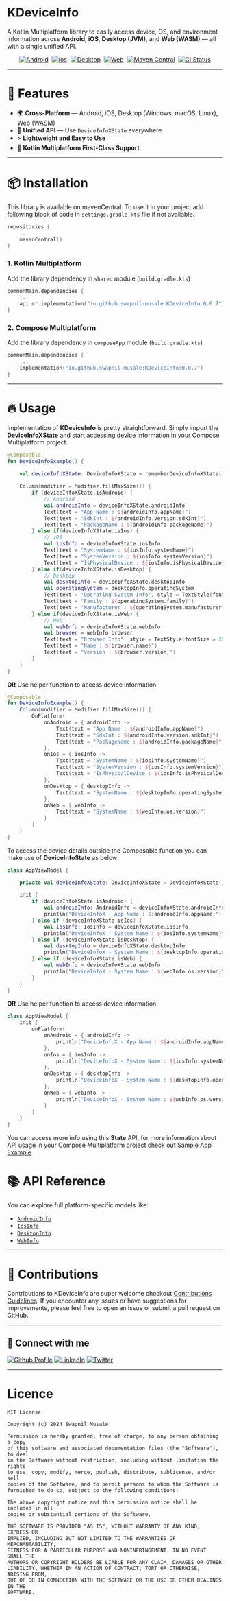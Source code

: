 # KDeviceInfo

A Kotlin Multiplatform library to easily access device, OS, and environment information across **Android**, **iOS**, **Desktop (JVM)**, and **Web (WASM)** — all with a single unified API.

<p  align="center">
<a  href="https://github.com/swapnil-musale/KDeviceInfo"><img  src="https://img.shields.io/badge/Platform-Android-Blue?style=for-the-badge"  alt="Android"/></a>&nbsp; <a  href="https://github.com/swapnil-musale/KDeviceInfo"><img  src="https://img.shields.io/badge/Platform-Ios-Blue?style=for-the-badge"  alt="Ios"/></a>&nbsp; <a  href="https://github.com/swapnil-musale/KDeviceInfo"><img  src="https://img.shields.io/badge/Platform-Desktop-Blue?style=for-the-badge"  alt="Desktop"/></a>&nbsp; <a  href="https://github.com/swapnil-musale/KDeviceInfo"><img  src="https://img.shields.io/badge/Platform-Web-Blue?style=for-the-badge"  alt="Web"/></a>&nbsp; <a  href="https://search.maven.org/artifact/io.github.swapnil-musale/KDeviceInfo"><img  src="https://img.shields.io/maven-central/v/io.github.swapnil-musale/KDeviceInfo?style=for-the-badge"  alt="Maven Central"/></a>&nbsp; <a  href="https://github.com/swapnil-musale/KDeviceInfo/actions"><img  src="https://img.shields.io/github/actions/workflow/status/swapnil-musale/KDeviceInfo/build.yml?style=for-the-badge"  alt="CI Status"/></a>
</p>

---

# 🚀 Features

- 🌍 **Cross-Platform** — Android, iOS, Desktop (Windows, macOS, Linux), Web (WASM)
- 💬 **Unified API** — Use `DeviceInfoXState` everywhere
- ⚡ **Lightweight and Easy to Use**
- 🎯 **Kotlin Multiplatform First-Class Support**

---

# 📦 Installation

This library is available on mavenCentral. To use it in your project add following block of code
in ```settings.gradle.kts``` file if not available.

```kotlin
repositories { 
    ...
    mavenCentral()
}
```

### 1. Kotlin Multiplatform
Add the library dependency in ```shared``` module (```build.gradle.kts```)

```kotlin
commonMain.dependencies {
    ...
    api or implementation("io.github.swapnil-musale:KDeviceInfo:0.0.7")
}
```

### 2. Compose Multiplatform

Add the library dependency in ```composeApp``` module (```build.gradle.kts```)

```kotlin
commonMain.dependencies {
    ...
    implementation("io.github.swapnil-musale:KDeviceInfo:0.0.7")
}
```
---

# 🔥 Usage

Implementation of **KDeviceInfo** is pretty straightforward. Simply import the **DeviceInfoXState**
and start accessing device information in your Compose Multiplatform project.

```kotlin
@Composable
fun DeviceInfoExample() {

    val deviceInfoXState: DeviceInfoXState = rememberDeviceInfoXState()
    
    Column(modifier = Modifier.fillMaxSize()) {
        if (deviceInfoXState.isAndroid) {
            // Android
            val androidInfo = deviceInfoXState.androidInfo
            Text(text = "App Name : ${androidInfo.appName}")
            Text(text = "SdkInt : ${androidInfo.version.sdkInt}")
            Text(text = "PackageName : ${androidInfo.packageName}")
        } else if(deviceInfoXState.isIos) {
            // iOS
            val iosInfo = deviceInfoXState.iosInfo
            Text(text = "SystemName : ${iosInfo.systemName}")
            Text(text = "SystemVersion : ${iosInfo.systemVersion}")
            Text(text = "IsPhysicalDevice : ${iosInfo.isPhysicalDevice}")
        } else if(deviceInfoXState.isDesktop) {
            // Desktop
            val desktopInfo = deviceInfoXState.desktopInfo
            val operatingSystem = desktopInfo.operatingSystem
            Text(text = "Operating System Info", style = TextStyle(fontSize = 20.sp))
            Text(text = "Family : ${operatingSystem.family}")
            Text(text = "Manufacturer : ${operatingSystem.manufacturer}")
        } else if(deviceInfoXState.isWeb) {
            // Web
            val webInfo = deviceInfoXState.webInfo
            val browser = webInfo.browser
            Text(text = "Browser Info", style = TextStyle(fontSize = 20.sp))
            Text(text = "Name : ${browser.name}")
            Text(text = "Version : ${browser.version}")
        }
    }
}
```

**OR** Use helper function to access device information

```kotlin
@Composable
fun DeviceInfoExample() {
    Column(modifier = Modifier.fillMaxSize()) {
        OnPlatform(
            onAndroid = { androidInfo ->
                Text(text = "App Name : ${androidInfo.appName}")
                Text(text = "SdkInt : ${androidInfo.version.sdkInt}")
                Text(text = "PackageName : ${androidInfo.packageName}")
            },
            onIos = { iosInfo ->
                Text(text = "SystemName : ${iosInfo.systemName}")
                Text(text = "SystemVersion : ${iosInfo.systemVersion}")
                Text(text = "IsPhysicalDevice : ${iosInfo.isPhysicalDevice}")
            },
            onDesktop = { desktopInfo ->
                Text(text = "SystemName : ${desktopInfo.operatingSystem.versionInfo.version}")
            },
            onWeb = { webInfo ->
                Text(text = "SystemName : ${webInfo.os.version}")
            }
        )
    }
}
```

To access the device details outside the Composable function you can make use of **DeviceInfoState** as below

```kotlin
class AppViewModel {

    private val deviceInfoXState: DeviceInfoXState = DeviceInfoXState()

    init {
        if (deviceInfoXState.isAndroid) {
            val androidInfo: AndroidInfo = deviceInfoXState.androidInfo
            println("DeviceInfoX - App Name : ${androidInfo.appName}")
        } else if (deviceInfoXState.isIos) {
            val iosInfo: IosInfo = deviceInfoXState.iosInfo
            println("DeviceInfoX - System Name : ${iosInfo.systemName}")
        } else if (deviceInfoXState.isDesktop) {
            val desktopInfo = deviceInfoXState.desktopInfo
            println("DeviceInfoX - System Name : ${desktopInfo.operatingSystem.versionInfo.version}")
        } else if (deviceInfoXState.isWeb) {
            val webInfo = deviceInfoXState.webInfo
            println("DeviceInfoX - System Name : ${webInfo.os.version}")
        }
    }
}
```

**OR** Use helper function to access device information

```kotlin
class AppViewModel {
    init {
        onPlatform(
            onAndroid = { androidInfo ->
                println("DeviceInfoX - App Name : ${androidInfo.appName}")
            },
            onIos = { iosInfo ->
                println("DeviceInfoX - System Name : ${iosInfo.systemName}")
            },
            onDesktop = { desktopInfo ->
                println("DeviceInfoX - System Name : ${desktopInfo.operatingSystem.versionInfo.version}")
            },
            onWeb = { webInfo ->
                println("DeviceInfoX - System Name : ${webInfo.os.version}")
            }
        )
    }
}
```

You can access more info using this **State** API, for more information about API usage in your
Compose Multiplatform project check out [Sample App Example][9].


# 📚 API Reference

You can explore full platform-specific models like:

- [`AndroidInfo`][5]
- [`IosInfo`][6]
- [`DesktopInfo`][7]
- [`WebInfo`][8]

---

# 🤝 Contributions

Contributions to KDeviceInfo are super welcome checkout [Contributions Guidelines][4]. If you encounter any issues or have suggestions for
improvements, please feel free to open an issue or submit a pull request on GitHub.

---

## 🔗 Connect with me

[![Github Profile](https://skillicons.dev/icons?i=github)][1]
[![LinkedIn](https://skillicons.dev/icons?i=linkedin)][2]
[![Twitter](https://skillicons.dev/icons?i=twitter)][3]

---

[0]: https://github.com/swapnil-musale/KDeviceInfo/blob/master/sampleApp/composeApp/src/commonMain/kotlin/com/devx/kdeviceinfo/sample/App.kt
[1]: https://github.com/swapnil-musale
[2]: https://linkedin.com/in/swapnil-musale
[3]: https://twitter.com/swapnil_musale
[4]: https://github.com/swapnil-musale/KDeviceInfo/blob/master/CONTRIBUTING.MD
[5]: https://github.com/swapnil-musale/KDeviceInfo/blob/master/KDeviceInfo/src/commonMain/kotlin/com/devx/kdeviceinfo/model/android/AndroidInfo.kt
[6]: https://github.com/swapnil-musale/KDeviceInfo/blob/master/KDeviceInfo/src/commonMain/kotlin/com/devx/kdeviceinfo/model/ios/IosInfo.kt
[7]: https://github.com/swapnil-musale/KDeviceInfo/blob/master/KDeviceInfo/src/commonMain/kotlin/com/devx/kdeviceinfo/model/desktop/DesktopInfo.kt
[8]: https://github.com/swapnil-musale/KDeviceInfo/blob/master/KDeviceInfo/src/commonMain/kotlin/com/devx/kdeviceinfo/model/web/WebInfo.kt
[9]: https://github.com/swapnil-musale/KDeviceInfo/blob/master/sampleApp/composeApp/src/commonMain/kotlin/com/devx/kdeviceinfo/sample/App.kt
# Licence

```
MIT License

Copyright (c) 2024 Swapnil Musale

Permission is hereby granted, free of charge, to any person obtaining a copy
of this software and associated documentation files (the "Software"), to deal
in the Software without restriction, including without limitation the rights
to use, copy, modify, merge, publish, distribute, sublicense, and/or sell
copies of the Software, and to permit persons to whom the Software is
furnished to do so, subject to the following conditions:

The above copyright notice and this permission notice shall be included in all
copies or substantial portions of the Software.

THE SOFTWARE IS PROVIDED "AS IS", WITHOUT WARRANTY OF ANY KIND, EXPRESS OR
IMPLIED, INCLUDING BUT NOT LIMITED TO THE WARRANTIES OF MERCHANTABILITY,
FITNESS FOR A PARTICULAR PURPOSE AND NONINFRINGEMENT. IN NO EVENT SHALL THE
AUTHORS OR COPYRIGHT HOLDERS BE LIABLE FOR ANY CLAIM, DAMAGES OR OTHER
LIABILITY, WHETHER IN AN ACTION OF CONTRACT, TORT OR OTHERWISE, ARISING FROM,
OUT OF OR IN CONNECTION WITH THE SOFTWARE OR THE USE OR OTHER DEALINGS IN THE
SOFTWARE.
```
